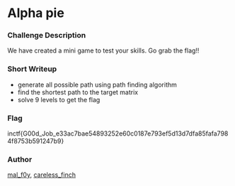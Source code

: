 # Alpha pie

### Challenge Description

We have created a mini game to test your skills. Go grab the flag!!

### Short Writeup

* generate all possible path using path finding algorithm
* find the shortest path to the target matrix
* solve 9 levels to get the flag

### Flag

inctf{G00d_Job_e33ac7bae54893252e60c0187e793ef5d13d7dfa85fafa7984f8753b591247b9}

### Author

[mal_f0y](https://twitter.com/mal_f0y), [careless_finch](https://twitter.com/careless_finch)
